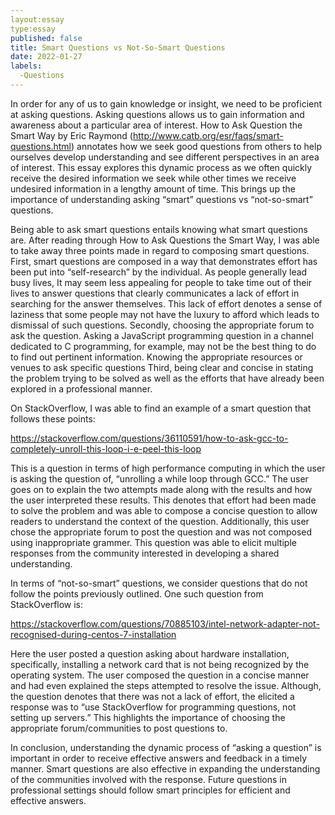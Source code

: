 ```yaml
---
layout:essay
type:essay
published: false
title: Smart Questions vs Not-So-Smart Questions
date: 2022-01-27
labels:
  -Questions
---
```

In order for any of us to gain knowledge or insight, we need to be proficient at asking questions.  Asking questions allows us to gain information and awareness about a particular area of interest.  How to Ask Question the Smart Way by Eric Raymond (http://www.catb.org/esr/faqs/smart-questions.html) annotates how we seek good questions from others to help ourselves develop understanding and see different perspectives in an area of interest.  This essay explores this dynamic process as we often quickly receive the desired information we seek while other times we receive undesired information in a lengthy amount of time.  This brings up the importance of understanding asking “smart” questions vs “not-so-smart” questions.

Being able to ask smart questions entails knowing what smart questions are.  After reading through How to Ask Questions the Smart Way, I was able to take away three points made in regard to composing smart questions. First, smart questions are composed in a way that demonstrates effort has been put into “self-research” by the individual.  As people generally lead busy lives, It may seem less appealing for people to take time out of their lives to answer questions that clearly communicates a lack of effort in searching for the answer themselves.  This lack of effort denotes a sense of laziness that some people may not have the luxury to afford which leads to dismissal of such questions.  Secondly, choosing the appropriate forum to ask the question.  Asking a JavaScript programming question in a channel dedicated to C programming, for example, may not be the best thing to do to find out pertinent information.  Knowing the appropriate resources or venues to ask specific questions  Third, being clear and concise in stating the problem trying to be solved as well as the efforts that have already been explored in a professional manner. 

On StackOverflow, I was able to find an example of a smart question that follows these points: 

https://stackoverflow.com/questions/36110591/how-to-ask-gcc-to-completely-unroll-this-loop-i-e-peel-this-loop    

This is a question in terms of high performance computing in which the user is asking the question of, “unrolling a while loop through GCC.”  The user goes on to explain the two attempts made along with the results and how the user interpreted these results.  This denotes that effort had been made to solve the problem and was able to compose a concise question to allow readers to understand the context of the question.  Additionally, this user chose the appropriate forum to post the question and was not composed using inappropriate grammer.  This question was able to elicit multiple responses from the community interested in developing a shared understanding.          

In terms of “not-so-smart” questions, we consider questions that do not follow the points previously outlined.  One such question from StackOverflow is: 

https://stackoverflow.com/questions/70885103/intel-network-adapter-not-recognised-during-centos-7-installation    

Here the user posted a question asking about hardware installation, specifically, installing a network card that is not being recognized by the operating system.  The user composed the question in a concise manner and had even explained the steps attempted to resolve the issue.  Although, the question denotes that there was not a lack of effort, the elicited a response was to “use StackOverflow for programming questions, not setting up servers.”  This highlights the importance of choosing the appropriate forum/communities to post questions to.  

In conclusion, understanding the dynamic process of “asking a question” is important in order to receive effective answers and feedback in a timely manner.  Smart questions are also effective in expanding the understanding of the communities involved with the response.  Future questions in professional settings should follow smart principles for efficient and effective answers.      
